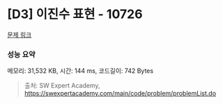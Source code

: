 # [D3] 이진수 표현 - 10726 

[문제 링크](https://swexpertacademy.com/main/code/problem/problemDetail.do?contestProbId=AXRSXf_a9qsDFAXS) 

### 성능 요약

메모리: 31,532 KB, 시간: 144 ms, 코드길이: 742 Bytes



> 출처: SW Expert Academy, https://swexpertacademy.com/main/code/problem/problemList.do